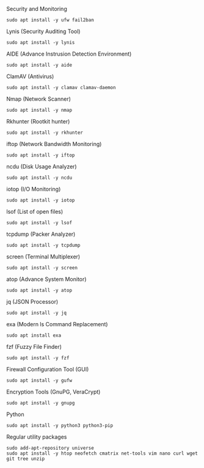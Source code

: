 
Security and Monitoring

    sudo apt install -y ufw fail2ban

Lynis (Security Auditing Tool)

    sudo apt install -y lynis

AIDE (Advance Instrusion Detection Environment)

    sudo apt install -y aide

ClamAV (Antivirus)

    sudo apt install -y clamav clamav-daemon

Nmap (Network Scanner)

    sudo apt install -y nmap

Rkhunter (Rootkit hunter)

    sudo apt install -y rkhunter

iftop (Network Bandwidth Monitoring)

    sudo apt install -y iftop

ncdu (Disk Usage Analyzer)

    sudo apt install -y ncdu

iotop (I/O Monitoring)

    sudo apt install -y iotop

lsof (List of open files)

    sudo apt install -y lsof

tcpdump (Packer Analyzer)

    sudo apt install -y tcpdump

screen (Terminal Multiplexer)

    sudo apt install -y screen

atop (Advance System Monitor)

    sudo apt install -y atop

jq (JSON Processor)

    sudo apt install -y jq

exa (Modern ls Command Replacement)

    sudo apt install exa

fzf (Fuzzy File Finder)

    sudo apt install -y fzf

Firewall Configuration  Tool (GUI)

    sudo apt install -y gufw

Encryption Tools (GnuPG, VeraCrypt)

    sudo apt install -y gnupg

Python
    
    sudo apt install -y python3 python3-pip

Regular utility packages

    sudo add-apt-repository universe
    sudo apt install -y htop neofetch cmatrix net-tools vim nano curl wget git tree unzip
    